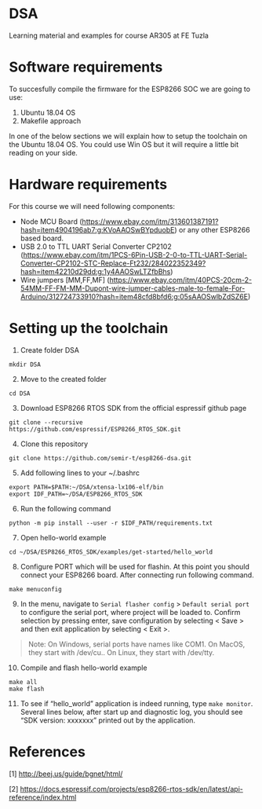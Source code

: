 # DSA
Learning material and examples for course AR305 at FE Tuzla
# Software requirements
To succesfully compile the firmware for the ESP8266 SOC we are going to use:
1. Ubuntu 18.04 OS
2. Makefile approach

In one of the below sections we will explain how to setup the toolchain on the Ubuntu 18.04 OS. You could use Win OS but it will require a little bit reading on your side.
# Hardware requirements
For this course we will need following components:
- Node MCU Board (https://www.ebay.com/itm/313601387191?hash=item4904196ab7:g:KVoAAOSwBYpduobE) or any other ESP8266 based board.
- USB 2.0 to TTL UART Serial Converter CP2102 (https://www.ebay.com/itm/1PCS-6Pin-USB-2-0-to-TTL-UART-Serial-Converter-CP2102-STC-Replace-Ft232/284022352349?hash=item42210d29dd:g:1y4AAOSwLTZfbBhs)
- Wire jumpers [MM,FF,MF] (https://www.ebay.com/itm/40PCS-20cm-2-54MM-FF-FM-MM-Dupont-wire-jumper-cables-male-to-female-For-Arduino/312724733910?hash=item48cfd8bfd6:g:05sAAOSwlbZdSZ6E)

# Setting up the toolchain
1. Create folder DSA
```
mkdir DSA
```
2. Move to the created folder
```
cd DSA
```
3. Download ESP8266 RTOS SDK from the official espressif github page
```
git clone --recursive https://github.com/espressif/ESP8266_RTOS_SDK.git
```
4. Clone this repository
```
git clone https://github.com/semir-t/esp8266-dsa.git
```
5. Add following lines to your ~/.bashrc
```
export PATH=$PATH:~/DSA/xtensa-lx106-elf/bin
export IDF_PATH=~/DSA/ESP8266_RTOS_SDK
```
6. Run the following command
```
python -m pip install --user -r $IDF_PATH/requirements.txt
```
7. Open hello-world example
```
cd ~/DSA/ESP8266_RTOS_SDK/examples/get-started/hello_world
```
8. Configure PORT which will be used for flashin. At this point you should connect your ESP8266 board. After connecting run following command.
```
make menuconfig
```
9. In the menu, navigate to ```Serial flasher config``` > ```Default serial port``` to configure the serial port, where project will be loaded to. Confirm selection by pressing enter, save configuration by selecting < Save > and then exit application by selecting < Exit >.

>Note:
  On Windows, serial ports have names like COM1. On MacOS, they start with /dev/cu.. On Linux, they start with /dev/tty.
10. Compile and flash hello-world example
```
make all
make flash
```
11. To see if “hello_world” application is indeed running, type ```make monitor```. Several lines below, after start up and diagnostic log, you should see “SDK version: xxxxxxx” printed out by the application.

# References
[1] http://beej.us/guide/bgnet/html/

[2] https://docs.espressif.com/projects/esp8266-rtos-sdk/en/latest/api-reference/index.html

